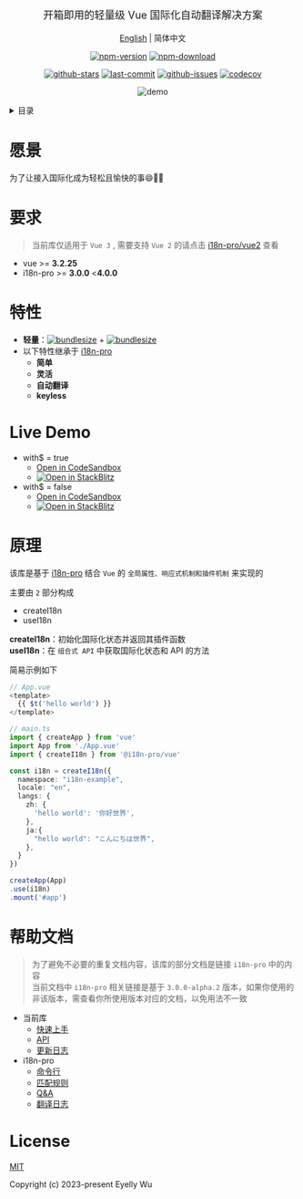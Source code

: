 <div align="center">
  <p style="font-size: 18px;">开箱即用的轻量级 Vue 国际化自动翻译解决方案</p>

[English](https://github.com/i18n-pro/vue/tree/v2.0.0-alpha.0#readme) | 简体中文



[![npm-version](https://img.shields.io/npm/v/@i18n-pro/vue.svg?style=flat-square "npm-version")](https://www.npmjs.com/package/@i18n-pro/vue "npm")
[![npm-download](https://img.shields.io/npm/dm/@i18n-pro/vue "npm-download")](https://www.npmjs.com/package/@i18n-pro/vue "npm")

[![github-stars](https://img.shields.io/github/stars/i18n-pro/vue?style=social "github-stars")](https://github.com/i18n-pro/vue/stargazers "github-stars")
[![last-commit](https://img.shields.io/github/last-commit/i18n-pro/vue/main "last-commit")](https://github.com/i18n-pro/vue/commits/main "last-commit")
[![github-issues](https://img.shields.io/github/issues-raw/i18n-pro/vue "github-issues")](https://github.com/i18n-pro/vue/issues "github-issues")
[![codecov](https://codecov.io/gh/i18n-pro/vue/branch/main/graph/badge.svg?token=X2447V6A9H "codecov")](https://codecov.io/gh/i18n-pro/vue "codecov")

![demo](https://s3.bmp.ovh/imgs/2023/09/04/12f2e6bea736d1a5.gif)

</div>
<details >
  <summary>目录</summary>

  [愿景](#愿景)<br/>
  [要求](#要求)<br/>
  [特性](#特性)<br/>
  [Live Demo](#live-demo)<br/>
  [原理](#原理)<br/>
  [License](#license)<br/>

</details>


# 愿景
为了让接入国际化成为轻松且愉快的事😄💪🏻
# 要求

>当前库仅适用于 `Vue 3` , 需要支持 `Vue 2` 的请点击 [i18n-pro/vue2](https://github.com/i18n-pro/vue2) 查看
* vue >= **3.2.25**
* i18n-pro >= **3.0.0** <**4.0.0**


# 特性

* **轻量**：[![bundlesize](https://img.shields.io/bundlephobia/minzip/i18n-pro?color=brightgreen&style=plastic "i18n-pro-bundlesize")](https://bundlephobia.com/package/i18n-pro "i18n-pro-bundlesize") + [![bundlesize](https://img.shields.io/bundlephobia/minzip/@i18n-pro/vue?color=brightgreen&style=plastic "bundlesize")](https://bundlephobia.com/package/@i18n-pro/vue "bundlesize")
* 以下特性继承于 [i18n-pro](https://github.com/i18n-pro/core "i18n-pro") 
   * **简单**
   * **灵活**
   * **自动翻译**
   * **keyless**


# Live Demo

* with$ = true
   * [Open in CodeSandbox](https://codesandbox.io/p/github/i18n-pro/vue-demo/main?file=README_zh-CN.md)
   * [![Open in StackBlitz](https://developer.stackblitz.com/img/open_in_stackblitz_small.svg "Open in StackBlitz")](https://stackblitz.com/github/i18n-pro/vue-demo/#main?file=README_zh-CN.md)
* with$ = false
   * [Open in CodeSandbox](https://codesandbox.io/p/github/i18n-pro/vue-demo/simple?file=README_zh-CN.md)
   * [![Open in StackBlitz](https://developer.stackblitz.com/img/open_in_stackblitz_small.svg "Open in StackBlitz")](https://stackblitz.com/github/i18n-pro/vue-demo/tree/simple?file=README_zh-CN.md)


# 原理
该库是基于 [i18n-pro](https://github.com/i18n-pro/core "i18n-pro") 结合 `Vue` 的 `全局属性、响应式机制和插件机制` 来实现的

主要由 `2` 部分构成
* createI18n
* useI18n



**createI18n**：初始化国际化状态并返回其插件函数<br />**useI18n**：在 `组合式 API` 中获取国际化状态和 API 的方法



简易示例如下
```typescript react
// App.vue
<template>
  {{ $t('hello world') }}
</template>

// main.ts
import { createApp } from 'vue'
import App from './App.vue'
import { createI18n } from '@i18n-pro/vue'

const i18n = createI18n({
  namespace: "i18n-example",
  locale: "en",
  langs: {
    zh: {
      'hello world': '你好世界',
    },
    ja:{
      "hello world": "こんにちは世界",
    },
  }
})

createApp(App)
.use(i18n)
.mount('#app')
```

# 帮助文档

>为了避免不必要的重复文档内容，该库的部分文档是链接 `i18n-pro` 中的内容<br />当前文档中 `i18n-pro` 相关链接是基于 `3.0.0-alpha.2` 版本，如果你使用的非该版本，需查看你所使用版本对应的文档，以免用法不一致
* 当前库
   * [快速上手](https://github.com/i18n-pro/vue/blob/v2.0.0-alpha.0/docs/dist/USAGE_zh-CN.md)
   * [API](https://github.com/i18n-pro/vue/blob/v2.0.0-alpha.0/docs/dist/API_zh-CN.md)
   * [更新日志](https://github.com/i18n-pro/vue/blob/v2.0.0-alpha.0/docs/dist/CHANGELOG_zh-CN.md)
* i18n-pro
   * [命令行](https://github.com/i18n-pro/core/blob/v3.0.0-alpha.2/docs/dist/COMMAND_LINE_zh-CN.md)
   * [匹配规则](https://github.com/i18n-pro/core/blob/v3.0.0-alpha.2/docs/dist/MATCH_RULE_zh-CN.md)
   * [Q&A](https://github.com/i18n-pro/core/blob/v3.0.0-alpha.2/docs/dist/Q&A_zh-CN.md)
   * [翻译日志](https://github.com/i18n-pro/core/blob/v3.0.0-alpha.2/docs/dist/OUTPUT_LOG_zh-CN.md)


# License
[MIT](./LICENSE)

Copyright (c) 2023-present Eyelly Wu